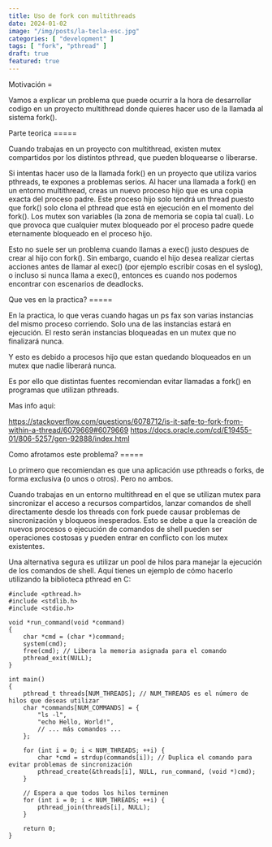 ```yaml
---
title: Uso de fork con multithreads
date: 2024-01-02
image: "/img/posts/la-tecla-esc.jpg"
categories: [ "development" ]
tags: [ "fork", "pthread" ]
draft: true
featured: true
---
```


Motivación =

Vamos a explicar un problema que puede ocurrir a la hora de desarrollar codigo
en un proyecto multithread donde quieres hacer uso de la llamada al sistema
fork().

Parte teorica =====

Cuando trabajas en un proyecto con multithread, existen mutex compartidos por
los distintos pthread, que pueden bloquearse o liberarse.

Si intentas hacer uso de la llamada fork() en un proyecto que utiliza varios
pthreads, te expones a problemas serios. Al hacer una llamada a fork() en un
entorno multithread, creas un nuevo proceso hijo que es una copia exacta del
proceso padre. Este proceso hijo solo tendrá un thread puesto que fork() solo
clona el pthread que está en ejecución en el momento del fork(). Los mutex son
variables (la zona de memoria se copia tal cual). Lo que provoca que cualquier
mutex bloqueado por el proceso padre quede eternamente bloqueado en el proceso
hijo.

Esto no suele ser un problema cuando llamas a exec() justo despues de crear al
hijo con fork(). Sin embargo, cuando el hijo desea realizar ciertas acciones
antes de llamar al exec() (por ejemplo escribir cosas en el syslog), o incluso
si nunca llama a exec(), entonces es cuando nos podemos encontrar con
escenarios de deadlocks.


Que ves en la practica? =====

En la practica, lo que veras cuando hagas un ps fax son varias instancias del
mismo proceso corriendo. Solo una de las instancias estará en ejecución. El
resto serán instancias bloqueadas en un mutex que no finalizará nunca.

Y esto es debido a procesos hijo que estan quedando bloqueados en un mutex que
nadie liberará nunca.

Es por ello que distintas fuentes recomiendan evitar llamadas a fork() en
programas que utilizan pthreads.

Mas info aqui:

https://stackoverflow.com/questions/6078712/is-it-safe-to-fork-from-within-a-thread/6079669#6079669
https://docs.oracle.com/cd/E19455-01/806-5257/gen-92888/index.html


Como afrotamos este problema? =====

Lo primero que recomiendan es que una aplicación use pthreads o forks, de forma
exclusiva (o unos o otros). Pero no ambos.

Cuando trabajas en un entorno multithread en el que se utilizan mutex para
sincronizar el acceso a recursos compartidos, lanzar comandos de shell
directamente desde los threads con fork puede causar problemas de
sincronización y bloqueos inesperados. Esto se debe a que la creación de nuevos
procesos o ejecución de comandos de shell pueden ser operaciones costosas y
pueden entrar en conflicto con los mutex existentes.

Una alternativa segura es utilizar un pool de hilos para manejar la ejecución
de los comandos de shell. Aquí tienes un ejemplo de cómo hacerlo utilizando la
biblioteca pthread en C:

    #include <pthread.h>
    #include <stdlib.h>
    #include <stdio.h>

    void *run_command(void *command)
    {
        char *cmd = (char *)command;
        system(cmd);
        free(cmd); // Libera la memoria asignada para el comando
        pthread_exit(NULL);
    }

    int main()
    {
        pthread_t threads[NUM_THREADS]; // NUM_THREADS es el número de hilos que deseas utilizar
        char *commands[NUM_COMMANDS] = {
            "ls -l",
            "echo Hello, World!",
            // ... más comandos ...
        };

        for (int i = 0; i < NUM_THREADS; ++i) {
            char *cmd = strdup(commands[i]); // Duplica el comando para evitar problemas de sincronización
            pthread_create(&threads[i], NULL, run_command, (void *)cmd);
        }

        // Espera a que todos los hilos terminen
        for (int i = 0; i < NUM_THREADS; ++i) {
            pthread_join(threads[i], NULL);
        }

        return 0;
    }



